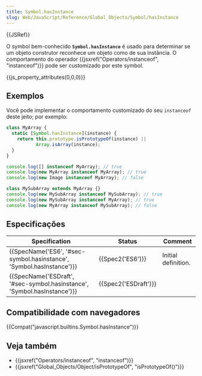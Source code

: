 ```yaml
---
title: Symbol.hasInstance
slug: Web/JavaScript/Reference/Global_Objects/Symbol/hasInstance
---
```

{{JSRef}}

O symbol bem-conhecido **`Symbol.hasInstance`** é usado para determinar se um objeto construtor reconhece um objeto como de sua instância. O comportamento do operador {{jsxref("Operators/instanceof", "instanceof")}} pode ser customizado por este symbol.

{{js_property_attributes(0,0,0)}}

## Exemplos

Você pode implementar o comportamento customizado do seu `instanceof` deste jeito; por exemplo:

```js
class MyArray {
  static [Symbol.hasInstance](instance) {
    return this.prototype.isPrototypeOf(instance) ||
           Array.isArray(instance);
  }
}

console.log([] instanceof MyArray); // true
console.log(new MyArray instanceof MyArray); // true
console.log(new Image instanceof MyArray); // false

class MySubArray extends MyArray {}
console.log(new MySubArray instanceof MySubArray); // true
console.log(new MySubArray instanceof MyArray); // true
console.log(new MyArray instanceof MySubArray); // false
```

## Especificações

| Specification                                                                                    | Status                       | Comment             |
| ------------------------------------------------------------------------------------------------ | ---------------------------- | ------------------- |
| {{SpecName('ES6', '#sec-symbol.hasinstance', 'Symbol.hasInstance')}}     | {{Spec2('ES6')}}         | Initial definition. |
| {{SpecName('ESDraft', '#sec-symbol.hasinstance', 'Symbol.hasInstance')}} | {{Spec2('ESDraft')}} |                     |

## Compatibilidade com navegadores

{{Compat("javascript.builtins.Symbol.hasInstance")}}

## Veja também

- {{jsxref("Operators/instanceof", "instanceof")}}
- {{jsxref("Global_Objects/Object/isPrototypeOf", "isPrototypeOf()")}}
